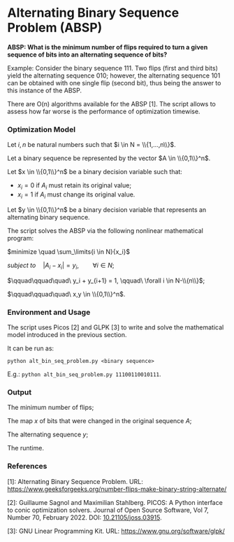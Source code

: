 # Alternating Binary Sequence Problem (ABSP)

__ABSP: What is the minimum number of flips required to turn a given sequence of bits into an alternating sequence of bits?__

Example: Consider the binary sequence 111. Two flips (first and third bits) yield the alternating sequence 010; however, the alternating sequence 101 can be obtained with one single flip (second bit), thus being the answer to this instance of the ABSP.

There are O(n) algorithms available for the ABSP [1]. The script allows to assess how far worse is the performance of optimization timewise.

### Optimization Model

Let $i,n$ be natural numbers such that $i \in N = \\{1,...,n\\}$.

Let a binary sequence be represented by the vector $A \in \\{0,1\\}^n$.

Let $x \in \\{0,1\\}^n$ be a binary decision variable such that:
 - $x_i = 0$ if $A_i$ must retain its original value;
 - $x_i = 1$ if $A_i$ must change its original value.

Let $y \in \\{0,1\\}^n$ be a binary decision variable that represents an alternating binary sequence.

The script solves the ABSP via the following nonlinear mathematical program:

$minimize \quad \sum_\limits{i \in N}{x_i}$

$subject\ to \quad |A_i - x_i| = y_i, \qquad \forall i \in N;$

$\qquad\qquad\quad\ y_i + y_{i+1} = 1,	\qquad\ \forall i \in N-\\{n\\}$;

$\qquad\qquad\quad\ x,y \in \\{0,1\\}^n$.


### Environment and Usage

The script uses Picos [2] and GLPK [3] to write and solve the mathematical model introduced in the previous section.

It can be run as:

`python alt_bin_seq_problem.py <binary sequence>`

E.g.: `python alt_bin_seq_problem.py 11100110010111`.


### Output

The minimum number of flips;
	
The map $x$ of bits that were changed in the original sequence $A$;
	
The alternating sequence $y$;

The runtime.


### References

[1]: Alternating Binary Sequence Problem. URL: https://www.geeksforgeeks.org/number-flips-make-binary-string-alternate/

[2]: Guillaume Sagnol and Maximilian Stahlberg. PICOS: A Python interface to conic optimization solvers. Journal of Open Source Software, Vol 7, Number 70, February 2022. DOI: [10.21105/joss.03915](https://doi.org/10.21105/joss.03915).

[3]: GNU Linear Programming Kit. URL: https://www.gnu.org/software/glpk/

